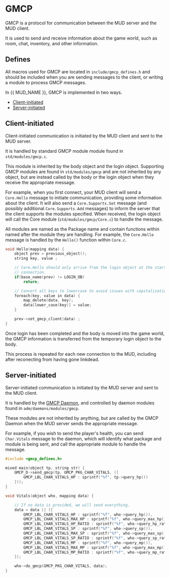 # GMCP

GMCP is a protocol for communication between the MUD server and the MUD client.

It is used to send and receive information about the game world, such as room,
chat, inventory, and other information.

## Defines

All macros used for GMCP are located in `include/gmcp_defines.h` and should
be included when you are sending messages to the client, or writing a module
to process GMCP messages.

In {{ MUD_NAME }}, GMCP is implemented in two ways.

* [Client-initiated](#client-initiated)
* [Server-initiated](#server-initiated)

## Client-initiated

Client-initiated communication is initiated by the MUD client and sent to the
MUD server.

It is handled by standard GMCP module module found in `std/modules/gmcp.c`.

This module is inherited by the body object and the login object. Supporting
GMCP modules are found in `std/modules/gmcp` and are not inherited by any
object, but are instead called by the body or the login object when they
receive the appropriate message.

For example, when you first connect, your MUD client will send a `Core.Hello`
message to initiate communication, providing some information about the
client. It will also send a `Core.Supports.Set` message (and possibly
additional `Core.Supports.Add` messages) to inform the server that the client
supports the modules specified. When received, the login object will call the
Core module (`std/modules/gmcp/Core.c`) to handle the message.

All modules are named as the Package name and contain functions within named
after the module they are handling. For example, the `Core.Hello` message is
handled by the `Hello()` function within `Core.c`.

``` c title="std/modules/gmcp/Core.c"
void Hello(mapping data) {
    object prev = previous_object();
    string key, value ;

    // Core.Hello should only arrive from the login object at the start of the
    // connection.
    if(base_name(prev) != LOGIN_OB)
        return;

    // Convert all keys to lowercase to avoid issues with capitalization.
    foreach(key, value in data) {
        map_delete(data, key);
        data[lower_case(key)] = value;
    }

    prev->set_gmcp_client(data) ;
}
```

Once login has been completed and the body is moved into the game world, the
GMCP information is transferred from the temporary login object to the body.

This process is repeated for each new connection to the MUD, including after
reconecting from having gone linkdead.

## Server-initiated

Server-initiated communication is initiated by the MUD server and sent to the
MUD client.

It is handled by the [GMCP Daemon](../../daemons/index.md), and controlled by daemon
modules found in `adm/daemons/modules/gmcp`.

These modules are not inherited by anything, but are called by the GMCP Daemon
when the MUD server sends the appropriate message.

For example, if you wish to send the player's health, you can send `Char.Vitals`
message to the daemon, which will identify what package and module is being
sent, and call the appropriate module to handle the message.

``` c title="cmds/std/hp.c"
#include <gmcp_defines.h>

mixed main(object tp, string str) {
    GMCP_D->send_gmcp(tp, GMCP_PKG_CHAR_VITALS, ([
        GMCP_LBL_CHAR_VITALS_HP : sprintf("%f", tp->query_hp())
    ]));
}
```

``` c title="adm/daemons/modules/gmcp/Char.c"
void Vitals(object who, mapping data) {

    // If no data is provided, we will send everything.
    data = data || ([
        GMCP_LBL_CHAR_VITALS_HP : sprintf("%f", who->query_hp()),
        GMCP_LBL_CHAR_VITALS_MAX_HP : sprintf("%f", who->query_max_hp()),
        GMCP_LBL_CHAR_VITALS_HP_RATIO : sprintf("%f", who->query_hp_ratio()),
        GMCP_LBL_CHAR_VITALS_SP : sprintf("%f", who->query_sp()),
        GMCP_LBL_CHAR_VITALS_MAX_SP : sprintf("%f", who->query_max_sp()),
        GMCP_LBL_CHAR_VITALS_SP_RATIO : sprintf("%f", who->query_sp_ratio()),
        GMCP_LBL_CHAR_VITALS_MP : sprintf("%f", who->query_mp()),
        GMCP_LBL_CHAR_VITALS_MAX_MP : sprintf("%f", who->query_max_mp()),
        GMCP_LBL_CHAR_VITALS_MP_RATIO : sprintf("%f", who->query_mp_ratio()),
    ]);

    who->do_gmcp(GMCP_PKG_CHAR_VITALS, data);
}
```
